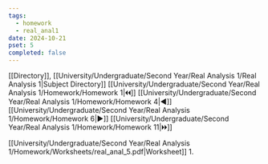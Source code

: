 ```yaml
---
tags:
  - homework
  - real_anal1
date: 2024-10-21
pset: 5
completed: false
---
```

[[Directory]], [[University/Undergraduate/Second Year/Real Analysis 1/Real Analysis 1|Subject Directory]]
[[University/Undergraduate/Second Year/Real Analysis 1/Homework/Homework 1|🞀🞀]] [[University/Undergraduate/Second Year/Real Analysis 1/Homework/Homework 4|◀]] [[University/Undergraduate/Second Year/Real Analysis 1/Homework/Homework 6|▶]] [[University/Undergraduate/Second Year/Real Analysis 1/Homework/Homework 11|🞂🞂]]

[[University/Undergraduate/Second Year/Real Analysis 1/Homework/Worksheets/real_anal_5.pdf|Worksheet]]
1. 
